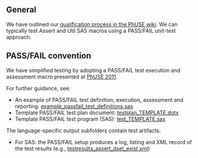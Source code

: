 General
-------
We have outlined our [qualification process in the PhUSE wiki](http://www.phusewiki.org/wiki/index.php?title=WG5_Project_02#Qualification_Process).
We can typically test Assert and Util SAS macros using a PASS/FAIL unit-test approach.

PASS/FAIL convention
--------------------
We have simplified testing by adopting a PASS/FAIL test execution and assessment macro presented at [PhUSE 2011](http://www.lexjansen.com/phuse/2011/ad/AD04.pdf).

For further guidance, see:
* An example of PASS/FAIL test definition, execution, assessment and reporting: [example_passfail_test_definitions.sas](https://github.com/phuse-org/phuse-scripts/blob/master/whitepapers/qualification/example_passfail_test_definitions.sas)
* Template PASS/FAIL test plan document: [testplan_TEMPLATE.dotx](https://github.com/phuse-org/phuse-scripts/blob/master/whitepapers/qualification/testplan_TEMPLATE.dotx)
* Template PASS/FAIL test program (SAS): [test_TEMPLATE.sas](https://github.com/phuse-org/phuse-scripts/blob/master/whitepapers/qualification/test_TEMPLATE.sas)

The language-specific output subfolders contain test artifacts:
* For SAS: the PASS/FAIL setup produces a log, listing and XML record of the test results (e.g., [testresults_assert_dset_exist.xml](https://github.com/phuse-org/phuse-scripts/blob/master/whitepapers/qualification/outputs_sas/testresults_assert_dset_exist.xml))
